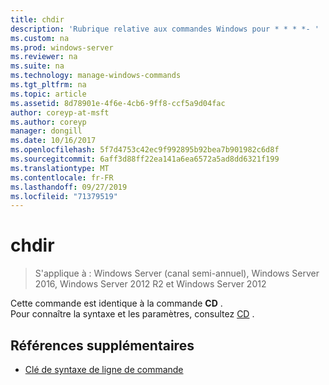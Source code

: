 ```yaml
---
title: chdir
description: 'Rubrique relative aux commandes Windows pour * * * *- '
ms.custom: na
ms.prod: windows-server
ms.reviewer: na
ms.suite: na
ms.technology: manage-windows-commands
ms.tgt_pltfrm: na
ms.topic: article
ms.assetid: 8d78901e-4f6e-4cb6-9ff8-ccf5a9d04fac
author: coreyp-at-msft
ms.author: coreyp
manager: dongill
ms.date: 10/16/2017
ms.openlocfilehash: 5f7d4753c42ec9f992895b92bea7b901982c6d8f
ms.sourcegitcommit: 6aff3d88ff22ea141a6ea6572a5ad8dd6321f199
ms.translationtype: MT
ms.contentlocale: fr-FR
ms.lasthandoff: 09/27/2019
ms.locfileid: "71379519"
---
```

# <a name="chdir"></a>chdir

>S'applique à : Windows Server (canal semi-annuel), Windows Server 2016, Windows Server 2012 R2 et Windows Server 2012

Cette commande est identique à la commande **CD** .  
Pour connaître la syntaxe et les paramètres, consultez [CD](cd.md) .  
## <a name="additional-references"></a>Références supplémentaires  
-   [Clé de syntaxe de ligne de commande](command-line-syntax-key.md)  
  
